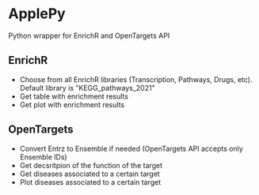 # ApplePy
Python wrapper for EnrichR and OpenTargets API

## EnrichR
- Choose from all EnrichR libraries (Transcription, Pathways, Drugs, etc). Default library is "KEGG_pathways_2021"
- Get table with enrichment results
- Get plot with enrichment results

## OpenTargets
- Convert Entrz to Ensemble if needed (OpenTargets API accepts only Ensemble IDs)
- Get decsritpion of the function of the target
- Get diseases associated to a certain target
- Plot diseases associated to a certain target
